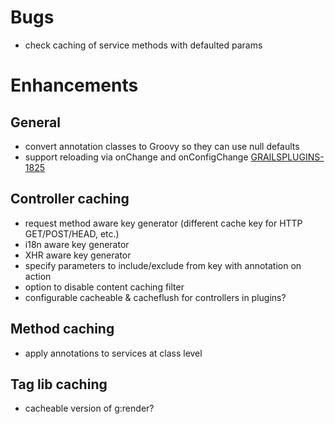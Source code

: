 # Bugs

* check caching of service methods with defaulted params

# Enhancements

## General

* convert annotation classes to Groovy so they can use null defaults
* support reloading via onChange and onConfigChange [GRAILSPLUGINS-1825][1825]

## Controller caching

* request method aware key generator (different cache key for HTTP GET/POST/HEAD, etc.)
* i18n aware key generator
* XHR aware key generator
* specify parameters to include/exclude from key with annotation on action
* option to disable content caching filter
* configurable cacheable & cacheflush for controllers in plugins?

## Method caching

* apply annotations to services at class level

## Tag lib caching

* cacheable version of g:render?

[1825]:http://jira.codehaus.org/browse/GRAILSPLUGINS-1825
